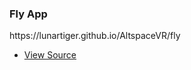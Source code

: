 <h3>Fly App</h3>
<p><a href="/AltspaceVR/fly" style="text-decoration:none">https://lunartiger.github.io/AltspaceVR/fly</a></p>
<ul>
	<li><a href="https://raw.githubusercontent.com/LunarTiger/AltspaceVR/master/fly/index.html">View Source</a></li>
</ul>